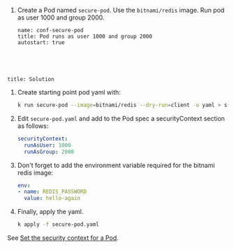 
1. Create a Pod named `secure-pod`. Use the `bitnami/redis` image. Run pod as user 1000 and group 2000.

    ```examiner:execute-test
    name: conf-secure-pod
    title: Pod runs as user 1000 and group 2000
    autostart: true
    ```

<div style="margin-top: 5em;"></div>

```section:begin
title: Solution
```

1. Create starting point pod yaml with:

    ```bash
    k run secure-pod --image=bitnami/redis --dry-run=client -o yaml > secure-pod.yaml
    ```

1. Edit `secure-pod.yaml` and add to the Pod spec a securityContext section as follows:

    ```yaml
    securityContext:
      runAsUser: 1000
      runAsGroup: 2000
    ```

1. Don't forget to add the environment variable required for the bitnami redis image:

    ```yaml
    env:
    - name: REDIS_PASSWORD
      value: hello-again
    ```

1. Finally, apply the yaml.

    ```bash
    k apply -f secure-pod.yaml
    ```

See [Set the security context for a Pod](https://kubernetes.io/docs/tasks/configure-pod-container/security-context/#set-the-security-context-for-a-pod).

```section:end
```
